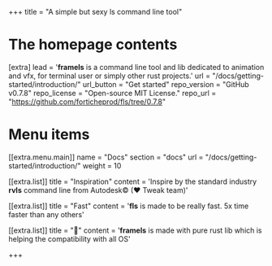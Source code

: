 +++
title = "A simple but sexy ls command line tool"


# The homepage contents
[extra]
lead = '<b>framels</b> is a command line tool and lib dedicated to animation and vfx, for terminal user or simply other rust projects.'
url = "/docs/getting-started/introduction/"
url_button = "Get started"
repo_version = "GitHub v0.7.8"
repo_license = "Open-source MIT License."
repo_url = "https://github.com/forticheprod/fls/tree/0.7.8"

# Menu items
[[extra.menu.main]]
name = "Docs"
section = "docs"
url = "/docs/getting-started/introduction/"
weight = 10

[[extra.list]]
title = "Inspiration"
content = 'Inspire by the standard industry <b>rvls</b> command line from Autodesk© (♥ Tweak team)'

[[extra.list]]
title = "Fast"
content = '<b>fls</b> is made to be really fast. 5x time faster than any others'

[[extra.list]]
title = "🦀"
content = '<b>framels</b> is made with pure rust lib which is helping the compatibility with all OS'

+++

